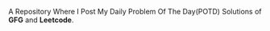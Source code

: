 <p> A Repository Where I Post My Daily Problem Of The Day(POTD) Solutions of <b>GFG</b> and <b>Leetcode</b>. </p>

